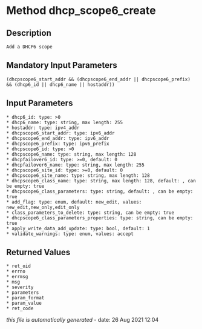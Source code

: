 # Method dhcp_scope6_create

## Description
	Add a DHCP6 scope

## Mandatory Input Parameters
	(dhcpscope6_start_addr && (dhcpscope6_end_addr || dhcpscope6_prefix) && (dhcp6_id || dhcp6_name || hostaddr))

## Input Parameters
	* dhcp6_id: type: >0
	* dhcp6_name: type: string, max length: 255
	* hostaddr: type: ipv4_addr
	* dhcpscope6_start_addr: type: ipv6_addr
	* dhcpscope6_end_addr: type: ipv6_addr
	* dhcpscope6_prefix: type: ipv6_prefix
	* dhcpscope6_id: type: >0
	* dhcpscope6_name: type: string, max length: 128
	* dhcpfailover6_id: type: >=0, default: 0
	* dhcpfailover6_name: type: string, max length: 255
	* dhcpscope6_site_id: type: >=0, default: 0
	* dhcpscope6_site_name: type: string, max length: 128
	* dhcpscope6_class_name: type: string, max length: 128, default: , can be empty: true
	* dhcpscope6_class_parameters: type: string, default: , can be empty: true
	* add_flag: type: enum, default: new_edit, values: new_edit,new_only,edit_only
	* class_parameters_to_delete: type: string, can be empty: true
	* dhcpscope6_class_parameters_properties: type: string, can be empty: true
	* apply_write_data_add_update: type: bool, default: 1
	* validate_warnings: type: enum, values: accept

## Returned Values
	* ret_oid
	* errno
	* errmsg
	* msg
	* severity
	* parameters
	* param_format
	* param_value
	* ret_code


*this file is automatically generated* - date: 26 Aug 2021 12:04